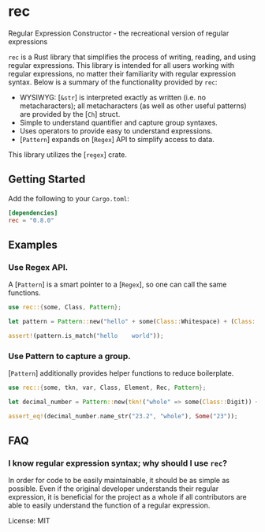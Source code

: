 # rec

Regular Expression Constructor - the recreational version of regular expressions

`rec` is a Rust library that simplifies the process of writing, reading, and using regular
expressions. This library is intended for all users working with regular expressions, no matter
their familiarity with regular expression syntax. Below is a summary of the functionality
provided by `rec`:

- WYSIWYG: [`&str`] is interpreted exactly as written (i.e. no metacharacters); all metacharacters
(as well as other useful patterns) are provided by the [`Ch`] struct.
- Simple to understand quantifier and capture group syntaxes.
- Uses operators to provide easy to understand expressions.
- [`Pattern`] expands on [`Regex`] API to simplify access to data.

This library utilizes the [`regex`] crate.

## Getting Started

Add the following to your `Cargo.toml`:

```toml
[dependencies]
rec = "0.8.0"
```

## Examples
### Use Regex API.
A [`Pattern`] is a smart pointer to a [`Regex`], so one can call the same functions.
```rust
use rec::{some, Class, Pattern};

let pattern = Pattern::new("hello" + some(Class::Whitespace) + (Class::Digit | "world"));

assert!(pattern.is_match("hello    world"));
```

### Use Pattern to capture a group.
[`Pattern`] additionally provides helper functions to reduce boilerplate.
```rust
use rec::{some, tkn, var, Class, Element, Rec, Pattern};

let decimal_number = Pattern::new(tkn!("whole" => some(Class::Digit)) + "." + var(Class::Digit));

assert_eq!(decimal_number.name_str("23.2", "whole"), Some("23"));
```

## FAQ

### I know regular expression syntax; why should I use `rec`?

In order for code to be easily maintainable, it should be as simple as possible. Even if the
original developer understands their regular expression, it is beneficial for the project as a
whole if all contributors are able to easily understand the function of a regular expression.

License: MIT
